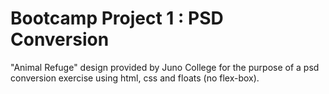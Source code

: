 # Bootcamp Project 1 : PSD Conversion
"Animal Refuge" design provided by Juno College for the purpose of a psd conversion exercise using html, css and floats (no flex-box).
